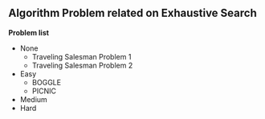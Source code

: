 ## Algorithm Problem related on Exhaustive Search

**Problem list**
* None
	* Traveling Salesman Problem 1
	* Traveling Salesman Problem 2
* Easy
	* BOGGLE
	* PICNIC
* Medium
* Hard